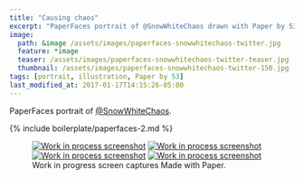 ```yaml
---
title: "Causing chaos"
excerpt: "PaperFaces portrait of @SnowWhiteChaos drawn with Paper by 53 on an iPad."
image: 
  path: &image /assets/images/paperfaces-snowwhitechaos-twitter.jpg 
  feature: *image
  teaser: /assets/images/paperfaces-snowwhitechaos-twitter-teaser.jpg
  thumbnail: /assets/images/paperfaces-snowwhitechaos-twitter-150.jpg
tags: [portrait, illustration, Paper by 53]
last_modified_at: 2017-01-17T14:15:26-05:00
---
```


PaperFaces portrait of [@SnowWhiteChaos](http://twitter.com/SnowWhiteChaos).

{% include boilerplate/paperfaces-2.md %}

<figure class="third">
	<a href="/assets/images/paperfaces-snowwhitechaos-process-1-lg.jpg"><img src="/assets/images/paperfaces-snowwhitechaos-process-1-600.jpg" alt="Work in process screenshot"></a>
	<a href="/assets/images/paperfaces-snowwhitechaos-process-2-lg.jpg"><img src="/assets/images/paperfaces-snowwhitechaos-process-2-600.jpg" alt="Work in process screenshot"></a>
	<a href="/assets/images/paperfaces-snowwhitechaos-process-3-lg.jpg"><img src="/assets/images/paperfaces-snowwhitechaos-process-3-600.jpg" alt="Work in process screenshot"></a>
	<a href="/assets/images/paperfaces-snowwhitechaos-process-4-lg.jpg"><img src="/assets/images/paperfaces-snowwhitechaos-process-4-600.jpg" alt="Work in process screenshot"></a>
	<figcaption>Work in progress screen captures Made with Paper.</figcaption>
</figure>
